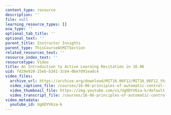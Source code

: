 ```yaml
---
content_type: resource
description: ''
file: null
learning_resource_types: []
ocw_type: ''
optional_tab_title: ''
optional_text: ''
parent_title: Instructor Insights
parent_type: ThisCourseAtMITSection
related_resources_text: ''
resource_index_text: ''
resourcetype: Video
title: An Introduction to Active Learning Recitation in 16.06
uid: fd29e920-25eb-b341-3cb4-0be7d91eadc4
video_files:
  archive_url: https://archive.org/download/MIT16.06F12/MIT16_06F12_thiscourseatmit_final_300k.mp4
  video_captions_file: /courses/16-06-principles-of-automatic-control-fall-2012/581240719d8054c0869d96e7d3e1398e_Ug6DYV6za-k.vtt
  video_thumbnail_file: https://img.youtube.com/vi/Ug6DYV6za-k/default.jpg
  video_transcript_file: /courses/16-06-principles-of-automatic-control-fall-2012/26bcbbfd1529548da9e9c69b20051ad3_Ug6DYV6za-k.pdf
video_metadata:
  youtube_id: Ug6DYV6za-k
---
```

